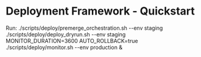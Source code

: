 # Deployment Framework - Quickstart

Run:
  ./scripts/deploy/premerge_orchestration.sh --env staging
  ./scripts/deploy/deploy_dryrun.sh --env staging
  MONITOR_DURATION=3600 AUTO_ROLLBACK=true ./scripts/deploy/monitor.sh --env production &
